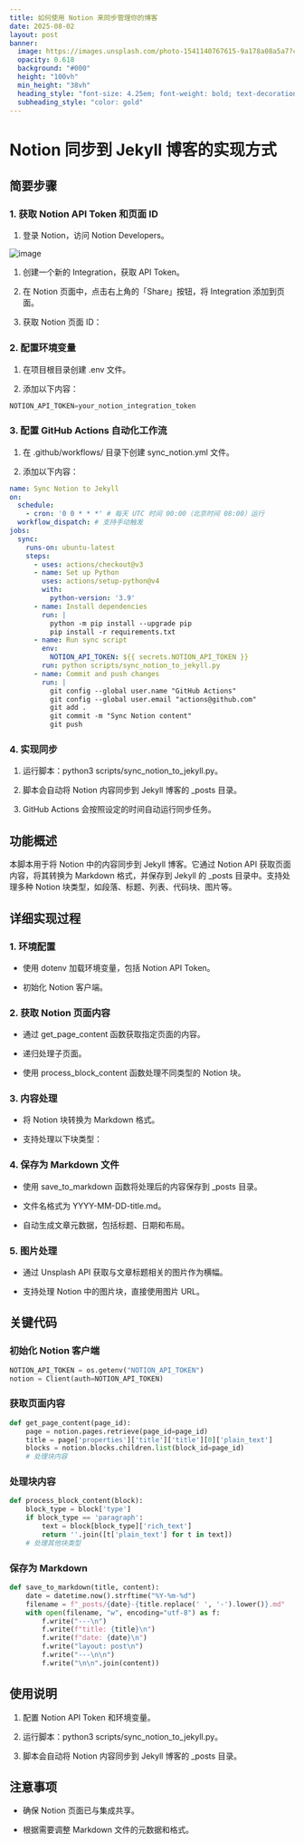 ```yaml
---
title: 如何使用 Notion 来同步管理你的博客
date: 2025-08-02
layout: post
banner:
  image: https://images.unsplash.com/photo-1541140767615-9a178a08a5a7?crop=entropy&cs=tinysrgb&fit=max&fm=jpg&ixid=M3w2OTIwMzJ8MHwxfHJhbmRvbXx8fHx8fHx8fDE3NTQxMTYzNDB8&ixlib=rb-4.1.0&q=80&w=1080
  opacity: 0.618
  background: "#000"
  height: "100vh"
  min_height: "38vh"
  heading_style: "font-size: 4.25em; font-weight: bold; text-decoration: underline"
  subheading_style: "color: gold"
---
```


# Notion 同步到 Jekyll 博客的实现方式

## 简要步骤

### 1. 获取 Notion API Token 和页面 ID

1. 登录 Notion，访问 Notion Developers。

![image](https://prod-files-secure.s3.us-west-2.amazonaws.com/a7a0cc5a-89b9-4cda-8686-1fba0ca52f40/d19c1afe-dea5-4312-9333-786b0ba83054/image.png?X-Amz-Algorithm=AWS4-HMAC-SHA256&X-Amz-Content-Sha256=UNSIGNED-PAYLOAD&X-Amz-Credential=ASIAZI2LB466QOK3XRSP%2F20250802%2Fus-west-2%2Fs3%2Faws4_request&X-Amz-Date=20250802T063219Z&X-Amz-Expires=3600&X-Amz-Security-Token=IQoJb3JpZ2luX2VjENb%2F%2F%2F%2F%2F%2F%2F%2F%2F%2FwEaCXVzLXdlc3QtMiJIMEYCIQD%2BXU%2FRgHzi0B4Z9RWnSfxXc1T9Cz%2BzFq3BmduL6zSI2AIhAOxDUxKqJcp0Y77dG62QmCwMxNR%2FC2rMgQwjntx%2FgmNmKogECP%2F%2F%2F%2F%2F%2F%2F%2F%2F%2F%2FwEQABoMNjM3NDIzMTgzODA1IgzxRy1Ey71aZHy8IT4q3AM3DJfz1B1JL46bPCwmP%2FiH%2FvM2DtXS%2Fp6Q954RTrsusihGTxvY2Nk%2BVxs2m2RbqPofGhLNKF7566DAHfbzJ2NJMMXC5oyEyA0sbAo6P1RtHEHAAG8y2dBDTut%2B1tiy8Jy9mTcfVBahYOuGcj3AU0GwNX1c6i1IpHh7WUjYMsuXO7JyzEgwS1jNWsypiItz7Gx0aAZ3Q57I179Qp5XSU14hM3I0kvs9FGjpVEkuvOX2tNJQE%2FrsPDgpbROYg3tc3LZG5kbASlsMK%2BQhxZkZrK8wxI7Y4riqG%2FbEDGgEnQ5DhBvB72dsqHVvbPDacS5C971nNpJu1bW9GQ1isTFCnZJTmwZrW8Rz2UN8m%2BRDvIA3t67RYuy%2FgqiFB9RhOca2XjcyhITJcgykAWabRZEgf7RR5JMF4QJ%2F%2FomIvJ2u5%2FpIqkyiXQObYKVf%2FdvVo3tBbBBm98HxZRthUp7v2Kk%2FrBC8A0t0Le6%2BAl7pFkw9VHkVMFFY21M6Nmx2MgkHFbOyw1MtwuGnpCfh5Gty6otGUzkAoXg0A5tbsXIdFMzwP%2FZdUXgMY1WOswSx6Em%2FQ3OE9JqkVI7JT%2BTOGGu94uGpQrQxCh3tAwbMr%2FBreAC2ha1UNW74yI82oKC3IWNtgjD1yrbEBjqkAVNPcXzGDlbELKX9OJpg59Q%2FLW4qC4F60IT%2FMzeNLQm2NV%2FBKkdnkfXwCBZWhbvMQBVDP1MojG8bMWmAWFz8RvmLq4Caa0LnJPdnQT2I0KtlEH8eYVFrMn8YkHw9xZchzL3%2BakOV54ZGw%2FPAfJtdWAybkX5sq%2Bwn87orXcUF4Vn85spY2E4H9i8TJChyxBRHwz3Qqur4whH7FDsyE900TDrd%2FqTj&X-Amz-Signature=f3191180ce61c2a90599d2dceb0f5bc0a90735f5f94a232842c1244ee76b52dd&X-Amz-SignedHeaders=host&x-amz-checksum-mode=ENABLED&x-id=GetObject)

1. 创建一个新的 Integration，获取 API Token。

1. 在 Notion 页面中，点击右上角的「Share」按钮，将 Integration 添加到页面。

1. 获取 Notion 页面 ID：


### 2. 配置环境变量

1. 在项目根目录创建 .env 文件。

1. 添加以下内容：

```javascript
NOTION_API_TOKEN=your_notion_integration_token
```

### 3. 配置 GitHub Actions 自动化工作流

1. 在 .github/workflows/ 目录下创建 sync_notion.yml 文件。

1. 添加以下内容：

```yaml
name: Sync Notion to Jekyll
on:
  schedule:
    - cron: '0 0 * * *' # 每天 UTC 时间 00:00（北京时间 08:00）运行
  workflow_dispatch: # 支持手动触发
jobs:
  sync:
    runs-on: ubuntu-latest
    steps:
      - uses: actions/checkout@v3
      - name: Set up Python
        uses: actions/setup-python@v4
        with:
          python-version: '3.9'
      - name: Install dependencies
        run: |
          python -m pip install --upgrade pip
          pip install -r requirements.txt
      - name: Run sync script
        env:
          NOTION_API_TOKEN: ${{ secrets.NOTION_API_TOKEN }}
        run: python scripts/sync_notion_to_jekyll.py
      - name: Commit and push changes
        run: |
          git config --global user.name "GitHub Actions"
          git config --global user.email "actions@github.com"
          git add .
          git commit -m "Sync Notion content"
          git push
```

### 4. 实现同步

1. 运行脚本：python3 scripts/sync_notion_to_jekyll.py。

1. 脚本会自动将 Notion 内容同步到 Jekyll 博客的 _posts 目录。

1. GitHub Actions 会按照设定的时间自动运行同步任务。

## 功能概述

本脚本用于将 Notion 中的内容同步到 Jekyll 博客。它通过 Notion API 获取页面内容，将其转换为 Markdown 格式，并保存到 Jekyll 的 _posts 目录中。支持处理多种 Notion 块类型，如段落、标题、列表、代码块、图片等。

## 详细实现过程

### 1. 环境配置

- 使用 dotenv 加载环境变量，包括 Notion API Token。

- 初始化 Notion 客户端。

### 2. 获取 Notion 页面内容

- 通过 get_page_content 函数获取指定页面的内容。

- 递归处理子页面。

- 使用 process_block_content 函数处理不同类型的 Notion 块。

### 3. 内容处理

- 将 Notion 块转换为 Markdown 格式。

- 支持处理以下块类型：


### 4. 保存为 Markdown 文件

- 使用 save_to_markdown 函数将处理后的内容保存到 _posts 目录。

- 文件名格式为 YYYY-MM-DD-title.md。

- 自动生成文章元数据，包括标题、日期和布局。

### 5. 图片处理

- 通过 Unsplash API 获取与文章标题相关的图片作为横幅。

- 支持处理 Notion 中的图片块，直接使用图片 URL。

## 关键代码

### 初始化 Notion 客户端

```python
NOTION_API_TOKEN = os.getenv("NOTION_API_TOKEN")
notion = Client(auth=NOTION_API_TOKEN)
```

### 获取页面内容

```python
def get_page_content(page_id):
    page = notion.pages.retrieve(page_id=page_id)
    title = page['properties']['title']['title'][0]['plain_text']
    blocks = notion.blocks.children.list(block_id=page_id)
    # 处理块内容
```

### 处理块内容

```python
def process_block_content(block):
    block_type = block['type']
    if block_type == 'paragraph':
        text = block[block_type]['rich_text']
        return ''.join([t['plain_text'] for t in text])
    # 处理其他块类型
```

### 保存为 Markdown

```python
def save_to_markdown(title, content):
    date = datetime.now().strftime("%Y-%m-%d")
    filename = f"_posts/{date}-{title.replace(' ', '-').lower()}.md"
    with open(filename, "w", encoding="utf-8") as f:
        f.write("---\n")
        f.write(f"title: {title}\n")
        f.write(f"date: {date}\n")
        f.write("layout: post\n")
        f.write("---\n\n")
        f.write("\n\n".join(content))
```

## 使用说明

1. 配置 Notion API Token 和环境变量。

1. 运行脚本：python3 scripts/sync_notion_to_jekyll.py。

1. 脚本会自动将 Notion 内容同步到 Jekyll 博客的 _posts 目录。

## 注意事项

- 确保 Notion 页面已与集成共享。

- 根据需要调整 Markdown 文件的元数据和格式。